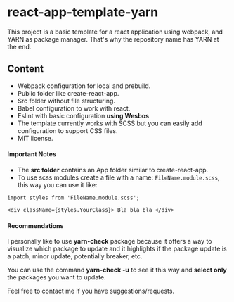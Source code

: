# react-app-template-yarn
This project is a basic template for a react application using webpack, and
YARN as package manager. That's why the repository name has YARN at the end.

## Content
* Webpack configuration for local and prebuild.
* Public folder like create-react-app.
* Src folder without file structuring.
* Babel configuration to work with react.
* Eslint with basic configuration **using Wesbos**
* The template currently works with SCSS but you can easily add configuration to support CSS files.
* MIT license.

#### Important Notes

* The **src folder** contains an App folder similar to create-react-app.
* To use scss modules create a file with a name: ```FileName.module.scss```, this way you can use it like:
```
import styles from 'FileName.module.scss';

<div className={styles.YourClass}> Bla bla bla </div>
```

#### Recommendations

I personally like to use **yarn-check** package because it offers a way to visualize which package to update and it highlights
if the package update is a patch, minor update, potentially breaker, etc.

You can use the command **yarn-check -u** to see it this way and **select only** the packages you want to update.

Feel free to contact me if you have suggestions/requests.
